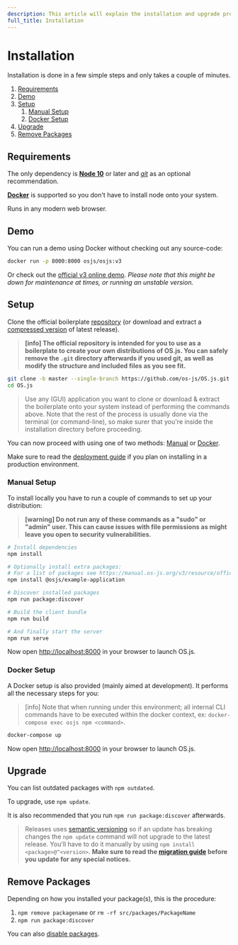 ```yaml
---
description: This article will explain the installation and upgrade procedures.
full_title: Installation
---
```


# Installation

Installation is done in a few simple steps and only takes a couple of minutes.

1. [Requirements](#requirements)
2. [Demo](#demo)
3. [Setup](#setup)
    1. [Manual Setup](#manual-setup)
    2. [Docker Setup](#docker-setup)
4. [Upgrade](#upgrade)
5. [Remove Packages](#remove-packages)

## Requirements

The only dependency is **[Node 10](https://nodejs.org/en/)** or later and *[git](https://git-scm.com/)* as an optional recommendation.

**[Docker](https://www.docker.com/)** is supported so you don't have to install node onto your system.

Runs in any modern web browser.

## Demo

You can run a demo using Docker without checking out any source-code:

```bash
docker run -p 8000:8000 osjs/osjs:v3
```

Or check out the [official v3 online demo](https://demo.os-js.org/v3/). *Please note that this might be down for maintenance at times, or running an unstable version.*

## Setup

Clone the official boilerplate [repository](https://github.com/os-js/OS.js) (or download and extract a [compressed version](https://github.com/os-js/OS.js/releases) of latest release).

> **[info] The official repository is intended for you to use as a boilerplate to create your own distributions of OS.js. You can safely remove the `.git` directory afterwards if you used git, as well as modify the structure and included files as you see fit.**

```bash
git clone -b master --single-branch https://github.com/os-js/OS.js.git
cd OS.js
```

> Use any (GUI) application you want to clone or download & extract the boilerplate onto your system instead of performing the commands above.
> Note that the rest of the process is usually done via the terminal (or command-line), so make surer that you're inside the installation directory
> before proceeding.

You can now proceed with using one of two methods: [Manual](#manual-setup) or [Docker](#docker-setup).

Make sure to read the [deployment guide](../guide/deploy/README.md) if you plan on installing in a production environment.

### Manual Setup

To install locally you have to run a couple of commands to set up your distribution:

> **[warning] Do not run any of these commands as a "sudo" or "admin" user. This can cause issues with file permissions as might leave you open to security vulnerabilities.**

```bash
# Install dependencies
npm install

# Optionally install extra packages:
# For a list of packages see https://manual.os-js.org/v3/resource/official/
npm install @osjs/example-application

# Discover installed packages
npm run package:discover

# Build the client bundle
npm run build

# And finally start the server
npm run serve
```

Now open [http://localhost:8000](http://localhost:8000) in your browser to launch OS.js.

### Docker Setup

A Docker setup is also provided (mainly aimed at development). It performs all the necessary steps for you:

> [info] Note that when running under this environment; all internal CLI commands have to be executed within the docker context, ex: `docker-compose exec osjs npm <command>`.

```bash
docker-compose up
```

Now open [http://localhost:8000](http://localhost:8000) in your browser to launch OS.js.

## Upgrade

You can list outdated packages with `npm outdated`.

To upgrade, use `npm update`.

It is also recommended that you run `npm run package:discover` afterwards.

> Releases uses [semantic versioning](https://semver.org/) so if an update has breaking changes the `npm update` command will not upgrade to the latest release.
> You'll have to do it manually by using `npm install <package>@^<version>`.
> **Make sure to read the [migration guide](../guide/migrate/README.md) before you update for any special notices.**

## Remove Packages

Depending on how you installed your package(s), this is the procedure:

1. `npm remove packagename` or `rm -rf src/packages/PackageName`
2. `npm run package:discover`

You can also [disable packages](../guide/cli/README.md#disabling-packages).
